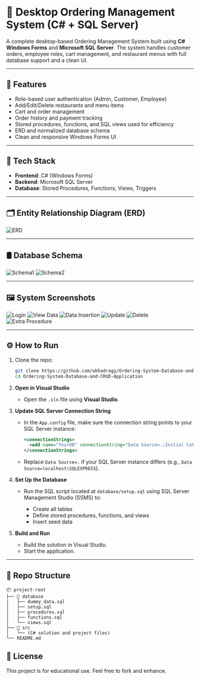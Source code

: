 # 🧾 Desktop Ordering Management System (C# + SQL Server)

A complete desktop-based Ordering Management System built using **C# Windows Forms** and **Microsoft SQL Server**. The system handles customer orders, employee roles, cart management, and restaurant menus with full database support and a clean UI.

---

## 🚀 Features

- Role-based user authentication (Admin, Customer, Employee)
- Add/Edit/Delete restaurants and menu items
- Cart and order management
- Order history and payment tracking
- Stored procedures, functions, and SQL views used for efficiency
- ERD and normalized database schema
- Clean and responsive Windows Forms UI

---

## 🧱 Tech Stack

- **Frontend**: C# (Windows Forms)
- **Backend**: Microsoft SQL Server
- **Database**: Stored Procedures, Functions, Views, Triggers

---

## 🗂 Entity Relationship Diagram (ERD)

![ERD](https://github.com/user-attachments/assets/19e53574-d4a5-42ce-8b1f-3912cf2fb69c)

---

## 🛢 Database Schema

![Schema1](https://github.com/user-attachments/assets/ebff852f-2fbc-41cf-8943-f6c5281e95fc)
![Schema2](https://github.com/user-attachments/assets/bfeba084-78b3-4ee6-bb5a-ea4ab9556474)

---

## 🖼️ System Screenshots

![Login](https://github.com/user-attachments/assets/bea582bf-3c89-45be-b2c6-955c993b2bee)
![View Data](https://github.com/user-attachments/assets/ef1c4117-a879-4e08-9ff2-c5e868da5387)
![Data Insertion](https://github.com/user-attachments/assets/c1ef615f-0909-49e9-9767-e44994224dd9)
![Update](https://github.com/user-attachments/assets/75d9ea7a-546a-4712-b3d2-bebb9fbb755e)
![Delete](https://github.com/user-attachments/assets/8e3f13cc-3faa-4ac9-b9e0-eea4709f846b)
![Extra Procedure](https://github.com/user-attachments/assets/45b239d5-aa2c-4aa1-958b-c94d405671eb)

---

## ⚙️ How to Run

1. Clone the repo:
   ```bash
   git clone https://github.com/okhadragy/Ordering-System-Database-and-CRUD-Application.git
   cd Ordering-System-Database-and-CRUD-Application
   ```

2. **Open in Visual Studio**

   * Open the `.sln` file using **Visual Studio**.

3. **Update SQL Server Connection String**

   * In the `App.config` file, make sure the connection string points to your SQL Server instance:

     ```xml
     <connectionStrings>
       <add name="YourDB" connectionString="Data Source=.;Initial Catalog=OrderingDB;Integrated Security=True" />
     </connectionStrings>
     ```

   * Replace `Data Source=.` if your SQL Server instance differs (e.g., `Data Source=localhost\SQLEXPRESS`).

4. **Set Up the Database**

   * Run the SQL script located at `database/setup.sql` using SQL Server Management Studio (SSMS) to:

     * Create all tables
     * Define stored procedures, functions, and views
     * Insert seed data

5. **Build and Run**

   * Build the solution in Visual Studio.
   * Start the application.

---

## 📁 Repo Structure

```
📦 project-root
├── 📂 database
|   ├── dummy_data.sql
│   ├── setup.sql
│   ├── procedures.sql
│   ├── functions.sql
│   └── views.sql
├── 📂 src
│   └── (C# solution and project files)
└── README.md
```

## 📜 License

This project is for educational use. Feel free to fork and enhance.

